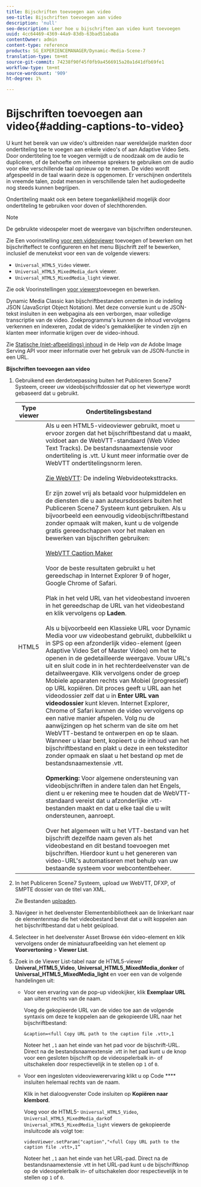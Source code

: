```yaml
---
title: Bijschriften toevoegen aan video
seo-title: Bijschriften toevoegen aan video
description: 'null'
seo-description: Leer hoe u bijschriften aan video kunt toevoegen
uuid: 4cc64469-4369-44a9-83db-63bad51aba8a
contentOwner: admin
content-type: reference
products: SG_EXPERIENCEMANAGER/Dynamic-Media-Scene-7
translation-type: tm+mt
source-git-commit: 74238f90f45f0fb9a4566915a20a1d41dfb69fe1
workflow-type: tm+mt
source-wordcount: '909'
ht-degree: 1%

---
```



# Bijschriften toevoegen aan video{#adding-captions-to-video}

U kunt het bereik van uw video&#39;s uitbreiden naar wereldwijde markten door ondertiteling toe te voegen aan enkele video&#39;s of aan Adaptive Video Sets. Door ondertiteling toe te voegen vermijdt u de noodzaak om de audio te dupliceren, of de behoefte om inheemse sprekers te gebruiken om de audio voor elke verschillende taal opnieuw op te nemen. De video wordt afgespeeld in de taal waarin deze is opgenomen. Er verschijnen ondertitels in vreemde talen, zodat mensen in verschillende talen het audiogedeelte nog steeds kunnen begrijpen.

Ondertiteling maakt ook een betere toegankelijkheid mogelijk door ondertiteling te gebruiken voor doven of slechthorenden.

>[!NOTE]
>
>De gebruikte videospeler moet de weergave van bijschriften ondersteunen.

Zie Een voorinstelling [voor een videoviewer](previewing-videos-video-viewer.md#adding_or_editing_a_video_viewer_preset) toevoegen of bewerken om het bijschrifteffect te configureren en het menu Bijschrift zelf te bewerken, inclusief de menutekst voor een van de volgende viewers:

* `Universal_HTML5_Video` viewer.
* `Universal_HTML5_MixedMedia_dark` viewer.
* `Universal_HTML5_MixedMedia_light` viewer.

Zie ook Voorinstellingen [voor viewers](application-setup.md#adding_and_editing_viewer_presets)toevoegen en bewerken.

Dynamic Media Classic kan bijschriftbestanden omzetten in de indeling JSON (JavaScript Object Notation). Met deze conversie kunt u de JSON-tekst insluiten in een webpagina als een verborgen, maar volledige transcriptie van de video. Zoekprogramma&#39;s kunnen de inhoud vervolgens verkennen en indexeren, zodat de video&#39;s gemakkelijker te vinden zijn en klanten meer informatie krijgen over de video-inhoud.

Zie [Statische (niet-afbeeldings) inhoud](https://docs.adobe.com/content/help/en/dynamic-media-developer-resources/image-serving-api/image-serving-api/c-serving-static-nonimage-contents.html) in de Help *van de* Adobe Image Serving API voor meer informatie over het gebruik van de JSON-functie in een URL.

**Bijschriften toevoegen aan video**

1. Gebruikend een derdetoepassing buiten het Publiceren Scene7 Systeem, creeer uw videobijschriftdossier dat op het viewertype wordt gebaseerd dat u gebruikt.

   | Type viewer | Ondertitelingsbestand |
   |--- |--- |
   | HTML5 | Als u een HTML5-videoviewer gebruikt, moet u ervoor zorgen dat het bijschriftbestand dat u maakt, voldoet aan de WebVTT-standaard (Web Video Text Tracks). De bestandsnaamextensie voor ondertiteling is .vtt. U kunt meer informatie over de WebVTT ondertitelingsnorm leren.<br><br>[Zie WebVTT](https://dev.w3.org/html5/webvtt/): De indeling Webvideoteksttracks. <br><br>Er zijn zowel vrij als betaald voor hulpmiddelen en de diensten die u aan auteursdossiers buiten het Publiceren Scene7 Systeem kunt gebruiken. Als u bijvoorbeeld een eenvoudig videobijschriftbestand zonder opmaak wilt maken, kunt u de volgende gratis gereedschappen voor het maken en bewerken van bijschriften gebruiken: <br><br>[WebVTT Caption Maker](https://testdrive-archive.azurewebsites.net/Graphics/CaptionMaker/Default.html) <br><br>Voor de beste resultaten gebruikt u het gereedschap in Internet Explorer 9 of hoger, Google Chrome of Safari. <br><br>Plak in het veld URL van het videobestand <b></b> invoeren in het gereedschap de URL van het videobestand en klik vervolgens op <b>Laden</b>. <br><br>Als u bijvoorbeeld een Klassieke URL voor Dynamic Media voor uw videobestand gebruikt, dubbelklikt u in SPS op een afzonderlijk video-element (geen Adaptive Video Set of Master Video) om het te openen in de gedetailleerde weergave. Vouw URL&#39;s uit en sluit code in in het rechterdeelvenster van de detailweergave. Klik vervolgens onder de groep Mobiele apparaten rechts van Mobiel (progressief) op URL kopiëren. Dit proces geeft u URL aan het videodossier zelf dat u in <b>Enter URL van videodossier</b> kunt kleven. Internet Explorer, Chrome of Safari kunnen de video vervolgens op een native manier afspelen. Volg nu de aanwijzingen op het scherm van de site om het WebVTT-bestand te ontwerpen en op te slaan. Wanneer u klaar bent, kopieert u de inhoud van het bijschriftbestand en plakt u deze in een teksteditor zonder opmaak en slaat u het bestand op met de bestandsnaamextensie .vtt. <br><br><b>Opmerking:</b> Voor algemene ondersteuning van videobijschriften in andere talen dan het Engels, dient u er rekening mee te houden dat de WebVTT-standaard vereist dat u afzonderlijke .vtt-bestanden maakt en dat u elke taal die u wilt ondersteunen, aanroept. <br><br>Over het algemeen wilt u het VTT-bestand van het bijschrift dezelfde naam geven als het videobestand en dit bestand toevoegen met bijschriften. Hierdoor kunt u het genereren van video-URL&#39;s automatiseren met behulp van uw bestaande systeem voor webcontentbeheer. |

1. In het Publiceren Scene7 Systeem, upload uw WebVTT, DFXP, of SMPTE dossier van de titel van XML.

   Zie Bestanden [uploaden](uploading-files.md#uploading_files).

1. Navigeer in het deelvenster Elementenbibliotheek aan de linkerkant naar de elementenmap die het videobestand bevat dat u wilt koppelen aan het bijschriftbestand dat u hebt geüpload.
1. Selecteer in het deelvenster Asset Browse één video-element en klik vervolgens onder de miniatuurafbeelding van het element op **Voorvertoning** > **Viewer List**.
1. Zoek in de Viewer List-tabel naar de HTML5-viewer **Univeral_HTML5_Video**, **Universal_HTML5_MixedMedia_donker** of **Universal_HTML5_MixedMedia_light** en voer een van de volgende handelingen uit:

   * Voor een ervaring van de pop-up videokijker, klik **Exemplaar URL** aan uiterst rechts van de naam.

      Voeg de gekopieerde URL van de video toe aan de volgende syntaxis om deze te koppelen aan de gekopieerde URL naar het bijschriftbestand:

      `&caption=<full Copy URL path to the caption file .vtt>,1`

      Noteer het `,1` aan het einde van het pad voor de bijschrift-URL. Direct na de bestandsnaamextensie .vtt in het pad kunt u de knop voor een gesloten bijschrift op de videospelerbalk in- of uitschakelen door respectievelijk in te stellen op `1` of `0`.

   * Voor een ingesloten videoviewerervaring klikt u op Code **** insluiten helemaal rechts van de naam.

      Klik in het dialoogvenster Code insluiten op **Kopiëren naar klembord**.

      Voeg voor de HTML5- `Universal_HTML5_Video`, `Universal_HTML5_MixedMedia_dark`of `Universal_HTML5_MixedMedia_light` viewers de gekopieerde insluitcode als volgt toe:

      `videoViewer.setParam("caption","<full Copy URL path to the caption file .vtt>,1”`

      Noteer het `,1` aan het einde van het URL-pad. Direct na de bestandsnaamextensie .vtt in het URL-pad kunt u de bijschriftknop op de videospelerbalk in- of uitschakelen door respectievelijk in te stellen op `1` of `0`.

